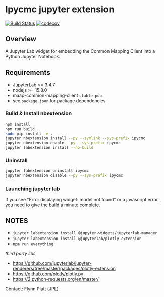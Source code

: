 # Ipycmc jupyter extension

[![Build Status](https://travis-ci.org/MAAP-Project/ipycmc.svg?branch=master)](https://travis-ci.org/MAAP-Project/ipycmc)
[![codecov](https://codecov.io/gh/MAAP-Project/ipycmc/branch/master/graph/badge.svg)](https://codecov.io/gh/MAAP-Project/ipycmc)

## Overview
A Jupyter Lab widget for embedding the Common Mapping Client into a Python Jupyter Notebook.

## Requirements
* JupyterLab >= 3.4.7
* nodejs >= 15.8.0
* maap-common-mapping-client `stable-pub`
* see `package.json` for package dependencies

### Build & Install nbextension
```bash
npm install 
npm run build
sudo pip install -e .
jupyter nbextension install --py --symlink --sys-prefix ipycmc
jupyter nbextension enable --py --sys-prefix ipycmc
jupyter labextension install --no-build
```

### Uninstall
```bash
jupyter labextension uninstall ipycmc
jupyter nbextension disable --py --sys-prefix ipycmc
```

### Launching jupyter lab
If you see "Error displaying widget: model not found" or a javascript error, you need to give the build a minute complete.

## NOTES
 * `jupyter labextension install @jupyter-widgets/jupyterlab-manager`
 * `jupyter labextension install @jupyterlab/plotly-extension`
 * `npm run everything`

*third party libs*
 * https://github.com/jupyterlab/jupyter-renderers/tree/master/packages/plotly-extension
 * https://github.com/plotly/plotly.py
 * https://2.python-requests.org/en/master/

Contact: Flynn Platt (JPL)
